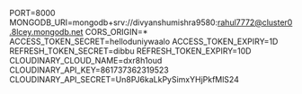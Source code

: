 PORT=8000
MONGODB_URI=mongodb+srv://divyanshumishra9580:rahul7772@cluster0.8lcey.mongodb.net
CORS_ORIGIN=*
ACCESS_TOKEN_SECRET=helloduniywaalo
ACCESS_TOKEN_EXPIRY=1D
REFRESH_TOKEN_SECRET=dibbu
REFRESH_TOKEN_EXPIRY=10D
CLOUDINARY_CLOUD_NAME=dxr8h1oud
CLOUDINARY_API_KEY=861737362319523
CLOUDINARY_API_SECRET=Un8PJ6kaLkPySimxYHjPkfMlS24